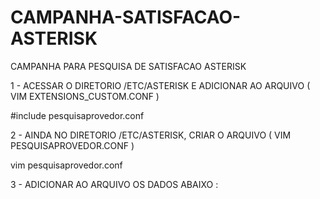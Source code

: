 # CAMPANHA-SATISFACAO-ASTERISK
CAMPANHA PARA PESQUISA DE SATISFACAO ASTERISK


1 - ACESSAR O DIRETORIO /ETC/ASTERISK E ADICIONAR AO ARQUIVO ( VIM EXTENSIONS_CUSTOM.CONF )

#include pesquisaprovedor.conf

2 - AINDA NO DIRETORIO /ETC/ASTERISK, CRIAR O ARQUIVO  ( VIM PESQUISAPROVEDOR.CONF )

vim pesquisaprovedor.conf

3 - ADICIONAR AO ARQUIVO OS  DADOS ABAIXO :

